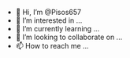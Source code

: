 - 👋 Hi, I’m @Pisos657
- 👀 I’m interested in ...
- 🌱 I’m currently learning ...
- 💞️ I’m looking to collaborate on ...
- 📫 How to reach me ...

<!---
Pisos657/Pisos657 is a ✨ special ✨ repository because its `README.md` (this file) appears on your GitHub profile.
You can click the Preview link to take a look at your changes.
---


